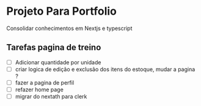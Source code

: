 # Projeto Para Portfolio

Consolidar conhecimentos em Nextjs e typescript

## Tarefas pagina de treino

- [ ] Adicionar quantidade por unidade
- [ ] criar logica de edição e exclusão dos itens do estoque, mudar a pagina ?
- [ ] fazer a pagina de perfil
- [ ] refazer home page
- [ ] migrar do nextath para clerk